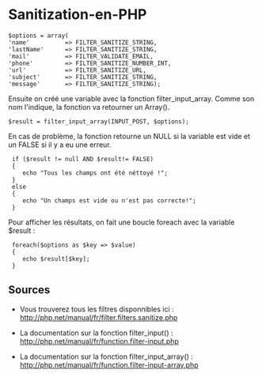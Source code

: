 # Sanitization-en-PHP

    $options = array(
    'name' 			=> FILTER_SANITIZE_STRING,
    'lastName' 		=> FILTER_SANITIZE_STRING,
    'mail' 			=> FILTER_VALIDATE_EMAIL,
    'phone' 		=> FILTER_SANITIZE_NUMBER_INT,
    'url' 		    => FILTER_SANITIZE_URL,
    'subject' 		=> FILTER_SANITIZE_STRING,
    'message' 		=> FILTER_SANITIZE_STRING);

Ensuite on créé une variable avec la fonction filter_input_array. Comme son nom l'indique, la fonction va retourner un Array(). 

    $result = filter_input_array(INPUT_POST, $options);
    
En cas de problème, la fonction retourne un NULL si la variable est vide et un FALSE si il y a eu une erreur.

     if ($result != null AND $result!= FALSE) 
	 {
        echo "Tous les champs ont été néttoyé !";
     } 
     else
     {
        echo "Un champs est vide ou n'est pas correcte!";
     }
     
Pour afficher les résultats, on fait une boucle foreach avec la variable $result :     
     
     foreach($options as $key => $value) 
	 {
        echo $result[$key];
     }

    
## Sources

* Vous trouverez tous les filtres disponnibles ici : http://php.net/manual/fr/filter.filters.sanitize.php

* La documentation sur la fonction filter_input() : http://php.net/manual/fr/function.filter-input.php

* La documentation sur la fonction filter_input_array() : http://php.net/manual/fr/function.filter-input-array.php

